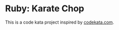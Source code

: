 # Ruby: Karate Chop

This is a code kata project inspired by [codekata.com](http://codekata.com/kata/kata02-karate-chop/).